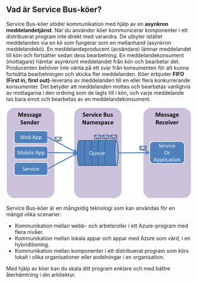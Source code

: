 ## <a name="what-are-service-bus-queues"></a>Vad är Service Bus-köer?
Service Bus-köer stöder kommunikation med hjälp av en **asynkron meddelandetjänst**. När du använder köer kommunicerar komponenter i ett distribuerat program inte direkt med varandra. De utbyter istället meddelanden via en kö som fungerar som en mellanhand (asynkron meddelandekö). En meddelandeproducent (avsändare) lämnar meddelandet till kön och fortsätter sedan dess bearbetning. En meddelandekonsument (mottagare) hämtar asynkront meddelandet från kön och bearbetar det. Producenten behöver inte vänta på ett svar från konsumenten för att kunna fortsätta bearbetningen och skicka fler meddelanden. Köer erbjuder **FIFO (First in, first out)**-leverans av meddelanden till en eller flera konkurrerande konsumenter. Det betyder att meddelanden mottas och bearbetas vanligtvis av mottagarna i den ordning som de lagts till i kön, och varje meddelande tas bara emot och bearbetas av en meddelandekonsument.

![QueueConcepts](./media/howto-service-bus-queues/sb-queues-08.png)

Service Bus-köer är en mångsidig teknologi som kan användas för en mängd olika scenarier:

* Kommunikation mellan webb- och arbetsroller i ett Azure-program med flera nivåer.
* Kommunikation mellan lokala appar och appar med Azure som värd, i en hybridlösning.
* Kommunikation mellan komponenter i ett distribuerat program som körs lokalt i olika organisationer eller avdelningar i en organisation.

Med hjälp av köer kan du skala ditt program enklare och med bättre återhämtning i din arkitektur.




<!--HONumber=Jan17_HO3-->


